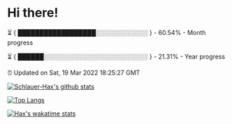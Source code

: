 # Hi there!

⏳ { ██████████████████░░░░░░░░░░░░ } - 60.54% - Month progress

⏳ { ██████░░░░░░░░░░░░░░░░░░░░░░░░ } - 21.31% - Year progress

⏰ Updated on Sat, 19 Mar 2022 18:25:27 GMT


[![Schlauer-Hax's github stats](https://github-readme-stats.vercel.app/api?username=Schlauer-Hax&show_icons=true&theme=dark&count_private=true)](https://github.com/Schlauer-Hax)


[![Top Langs](https://github-readme-stats.vercel.app/api/top-langs/?username=Schlauer-Hax&layout=compact&theme=dark)](https://github.com/Schlauer-Hax?tab=repositories)


[![Hax's wakatime stats](https://github-readme-stats.vercel.app/api/wakatime?username=Hax&theme=dark)](https://wakatime.com/@Hax)

